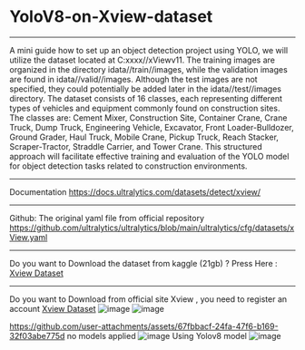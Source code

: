 # YoloV8-on-Xview-dataset
___________________________________________________________________________
A mini guide how to set up an object detection project using YOLO, we will utilize the dataset located at C:xxxx//xViewv11. 
The training images are organized in the directory idata//train//images, while the validation images are found in idata//valid//images. 
Although the test images are not specified, they could potentially be added later in the idata//test//images directory. The dataset consists of 16 classes, 
each representing different types of vehicles and equipment commonly found on construction sites. 
The classes are: Cement Mixer, Construction Site, Container Crane, Crane Truck, Dump Truck, Engineering Vehicle, Excavator, Front Loader-Bulldozer,
Ground Grader, Haul Truck, Mobile Crane, Pickup Truck, Reach Stacker, Scraper-Tractor, Straddle Carrier, and Tower Crane. 
This structured approach will facilitate effective training and evaluation of the YOLO model for object detection tasks related to construction environments.
___________________________________________________________________________
Documentation https://docs.ultralytics.com/datasets/detect/xview/
___________________________________________________________________________
Github: The original yaml file from official repository https://github.com/ultralytics/ultralytics/blob/main/ultralytics/cfg/datasets/xView.yaml
___________________________________________________________________________
Do you want to Download the dataset from kaggle (21gb) ? Press Here : [Xview Dataset](https://www.kaggle.com/datasets/hassanmojab/xview-dataset)
___________________________________________________________________________
Do you want to Download from official site Xview , you need to register an account [Xview Dataset](https://challenge.xviewdataset.org/data-download)
![image](https://github.com/user-attachments/assets/29d81d60-f582-42d6-8ada-827da67cc647)
![image](https://github.com/user-attachments/assets/433b385a-5441-445b-841c-8625a60a50b9)


https://github.com/user-attachments/assets/67fbbacf-24fa-47f6-b169-32f03abe775d
no models applied 
![image](https://github.com/user-attachments/assets/8357fecf-7d2c-4882-93e8-f6538288bc52)
Using Yolov8 model
![image](https://github.com/user-attachments/assets/61e2d55c-6ed8-4f15-8491-6f98afd57045)

